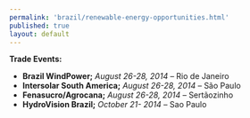 ```yaml
---
permalink: 'brazil/renewable-energy-opportunities.html'
published: true
layout: default
---
```

**Trade Events:**

* **Brazil WindPower;** _August 26-28, 2014_ – Rio de Janeiro 
* **Intersolar South America;** _August 26-28, 2014_ – São Paulo 
* **Fenasucro/Agrocana;** _August 26-28, 2014_ – Sertãozinho 
* **HydroVision Brazil;** _October 21- 2014_ – Sao Paulo 
